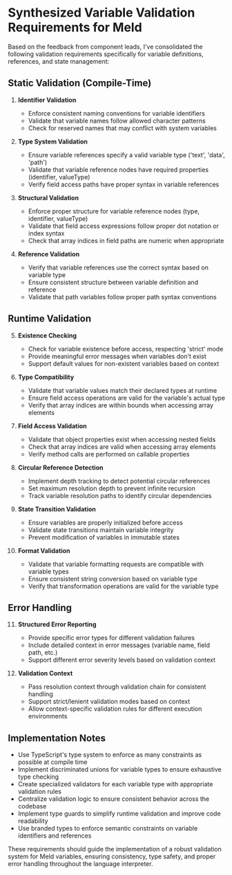 # Synthesized Variable Validation Requirements for Meld

Based on the feedback from component leads, I've consolidated the following validation requirements specifically for variable definitions, references, and state management:

## Static Validation (Compile-Time)

1. **Identifier Validation**
   - Enforce consistent naming conventions for variable identifiers
   - Validate that variable names follow allowed character patterns
   - Check for reserved names that may conflict with system variables

2. **Type System Validation**
   - Ensure variable references specify a valid variable type ('text', 'data', 'path')
   - Validate that variable reference nodes have required properties (identifier, valueType)
   - Verify field access paths have proper syntax in variable references

3. **Structural Validation**
   - Enforce proper structure for variable reference nodes (type, identifier, valueType)
   - Validate that field access expressions follow proper dot notation or index syntax
   - Check that array indices in field paths are numeric when appropriate

4. **Reference Validation**
   - Verify that variable references use the correct syntax based on variable type
   - Ensure consistent structure between variable definition and reference
   - Validate that path variables follow proper path syntax conventions

## Runtime Validation

5. **Existence Checking**
   - Check for variable existence before access, respecting 'strict' mode
   - Provide meaningful error messages when variables don't exist
   - Support default values for non-existent variables based on context

6. **Type Compatibility**
   - Validate that variable values match their declared types at runtime
   - Ensure field access operations are valid for the variable's actual type
   - Verify that array indices are within bounds when accessing array elements

7. **Field Access Validation**
   - Validate that object properties exist when accessing nested fields
   - Check that array indices are valid when accessing array elements
   - Verify method calls are performed on callable properties

8. **Circular Reference Detection**
   - Implement depth tracking to detect potential circular references
   - Set maximum resolution depth to prevent infinite recursion
   - Track variable resolution paths to identify circular dependencies

9. **State Transition Validation**
   - Ensure variables are properly initialized before access
   - Validate state transitions maintain variable integrity
   - Prevent modification of variables in immutable states

10. **Format Validation**
    - Validate that variable formatting requests are compatible with variable types
    - Ensure consistent string conversion based on variable type
    - Verify that transformation operations are valid for the variable type

## Error Handling

11. **Structured Error Reporting**
    - Provide specific error types for different validation failures
    - Include detailed context in error messages (variable name, field path, etc.)
    - Support different error severity levels based on validation context

12. **Validation Context**
    - Pass resolution context through validation chain for consistent handling
    - Support strict/lenient validation modes based on context
    - Allow context-specific validation rules for different execution environments

## Implementation Notes

- Use TypeScript's type system to enforce as many constraints as possible at compile time
- Implement discriminated unions for variable types to ensure exhaustive type checking
- Create specialized validators for each variable type with appropriate validation rules
- Centralize validation logic to ensure consistent behavior across the codebase
- Implement type guards to simplify runtime validation and improve code readability
- Use branded types to enforce semantic constraints on variable identifiers and references

These requirements should guide the implementation of a robust validation system for Meld variables, ensuring consistency, type safety, and proper error handling throughout the language interpreter.